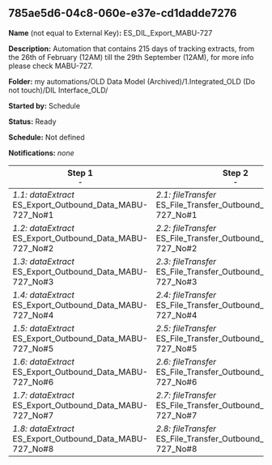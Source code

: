 ## 785ae5d6-04c8-060e-e37e-cd1dadde7276

**Name** (not equal to External Key)**:** ES_DIL_Export_MABU-727

**Description:** Automation that contains 215 days of tracking extracts, from the 26th of February (12AM) till the 29th September (12AM), for more info please check MABU-727.

**Folder:** my automations/OLD Data Model (Archived)/1.Integrated_OLD (Do not touch)/DIL Interface_OLD/

**Started by:** Schedule

**Status:** Ready

**Schedule:** Not defined

**Notifications:** _none_


| Step 1<br>_<small>-</small>_ | Step 2<br>_<small>-</small>_ |
| --- | --- |
| _1.1: dataExtract_<br>ES_Export_Outbound_Data_MABU-727_No#1 | _2.1: fileTransfer_<br>ES_File_Transfer_Outbound_Data_MABU-727_No#1 |
| _1.2: dataExtract_<br>ES_Export_Outbound_Data_MABU-727_No#2 | _2.2: fileTransfer_<br>ES_File_Transfer_Outbound_Data_MABU-727_No#2 |
| _1.3: dataExtract_<br>ES_Export_Outbound_Data_MABU-727_No#3 | _2.3: fileTransfer_<br>ES_File_Transfer_Outbound_Data_MABU-727_No#3 |
| _1.4: dataExtract_<br>ES_Export_Outbound_Data_MABU-727_No#4 | _2.4: fileTransfer_<br>ES_File_Transfer_Outbound_Data_MABU-727_No#4 |
| _1.5: dataExtract_<br>ES_Export_Outbound_Data_MABU-727_No#5 | _2.5: fileTransfer_<br>ES_File_Transfer_Outbound_Data_MABU-727_No#5 |
| _1.6: dataExtract_<br>ES_Export_Outbound_Data_MABU-727_No#6 | _2.6: fileTransfer_<br>ES_File_Transfer_Outbound_Data_MABU-727_No#6 |
| _1.7: dataExtract_<br>ES_Export_Outbound_Data_MABU-727_No#7 | _2.7: fileTransfer_<br>ES_File_Transfer_Outbound_Data_MABU-727_No#7 |
| _1.8: dataExtract_<br>ES_Export_Outbound_Data_MABU-727_No#8 | _2.8: fileTransfer_<br>ES_File_Transfer_Outbound_Data_MABU-727_No#8 |
